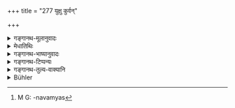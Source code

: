 +++
title = "277 युक्षु कुर्वन्"

+++

<details><summary>गङ्गानथ-मूलानुवादः</summary>

Performing (the śrāddha) on the even dates and under the even asterisms, one obtains all desires; and honouring the Pitṛs on the odd ones, he obtains prosperous offspring.—(277)
</details>

<details><summary>मेधातिथिः</summary>

युञ्जि दिनानि द्वितीयाचतुर्थ्यादीनि । ऋक्षं नक्षत्रं तानि भरण्यादीनि युञ्जि भवन्ति । प्रतिपत्तृतीयापञ्चमीसप्तमीनवम्यास्[^४९०] तिथयो ऽयुज उच्यन्ते । द्वितीयाचतुर्थीषष्ठ्यष्तमीदशम्यो युजः । एवम् एकादश्ययुक्प्रभृतौ द्रष्टव्यम् नक्षत्रेष्व् अपि । **सर्वान् कामान्** । ते च कामा इतिहासपुरानयोर् भेदेनोपत्ताः । **पुष्कलां प्रजाम्** । धनविद्याबलपुरुषैः पुष्टा पुष्कला ॥ ३.२६७ ॥


[^४९०]:
     M G: -navamyas
</details>

<details><summary>गङ्गानथ-भाष्यानुवादः</summary>

‘*Even dates*’—the second, the fourth, and so forth.

‘*Asterism*’—lunar mansion; ‘*Bharaṇī*,’ and the rest are called ‘even asterisms.’

The first, the third, the fifth, the seventh and the ninth days of the month are called ‘*odd*;’ and the second, the fourth, the sixth, the eighth and the tenth are called ‘*even*.’ Similarly, the eleventh day is ‘odd,’ and so on with the asterisms also.

‘*All desires*,’—the desires being described in detail in *Itihāsas* and
*Purāṇas*.

‘*Prosperous offspring*,’—that which is replete with persons possessed of wealth, learning and strength, is called ‘*prosperous*.’— (277)
</details>

<details><summary>गङ्गानथ-टिप्पन्यः</summary>

This verse is quoted in *Hemādri* (Kāla, p. 512), which explains
‘*yukṣu*’ and ‘*ayukṣu*’ as ‘even’ and ‘odd’, res pectively;—and in
*Hemādri* (Śrāddha, p. 266).
</details>

<details><summary>गङ्गानथ-तुल्य-वाक्यानि</summary>

*Āpastamba-Dharmasūtra* (2.16.8-22).—‘If one performs the Śrāddha on the
first day, he obtains children most of whom are female; if on the second
day, he obtains children who become thieves; if on the third day, he
obtains children endowed with Brāhmic glory; if on the fourth day, he
obtains cattle of poor quality; if on the fifth day, he obtains male
children, many in number and he does not die childless; if on the sixth
day, his son becomes expert in travelling and in gambling; if on the
seventh, his agriculture prospers; if on the eighth, he obtains sound
health; if on the ninth, he obtains one-hoofed cattle; if on the tenth,
his business prospers; if on the eleventh, he obtains articles of iron
and lead; if on ṭhe twelfth, he obtains much cattle; if on the
thirteenth, he obtains many sons, many friends, beautiful children; if
on the fourteenth, he prospers in weapons; if on the fifteenth, he
obtains prosperty.’

*Viṣṇu* (78.36-49).—‘On the first he obtains house and beautiful wives;
on the second, a girl bestowing benefits; on the third, all desirable
things; on the fourth, cattle; on the fifth, beautiful sons; on the
sixth, success in gambling; on the seventh, success in agriculture; on
the eighth, trade; on the ninth, cattle; on the tenth, horses; on the
eleventh, sons endowed with Brāhmic glory; on ṭhe twelfth gold and
silver; on the thirteenth, good luck; on the fifteenth, all desirable
things.’

*Yājñavalkya* (1.262-267).—‘Daughters, sons-in-law, cattle, good sons,
gambling, agriculture, trade, cleft-hoofed cattle, one-hoofed cattle,
sons with Brāhmic glory, gold and silver and other metals, gratified
relatives, all desires;—these are obtained by the man who offers Śrāddha
from the first day onwards, excepting the fourteenth; also heaven,
offspring, glory, bravery, lands, strength, son, honour, good luck,
prosperity, supremacy, sovereignty, trade, freedom from disease, fame,
freedom from sorrow, the supreme state, wealth, Vedas, successful
medication, metal-wealth, cows, goats and sheep, horses, longevity—all
this is obtained by one who offers the Śrāddha in accordance with law.’

*Gautama* (15.4).—‘Or, one may perform the Śrāddha whenever he gets
suitable substances, place and Brāhmaṇas.’
</details>

<details><summary>Bühler</summary>

277	He who performs it on the even (lunar) days and under the even constellations, gains (the fulfilment of) all his wishes; he who honours the manes on odd (lunar days) and under odd (constellations), obtains distinguished offspring.
</details>
